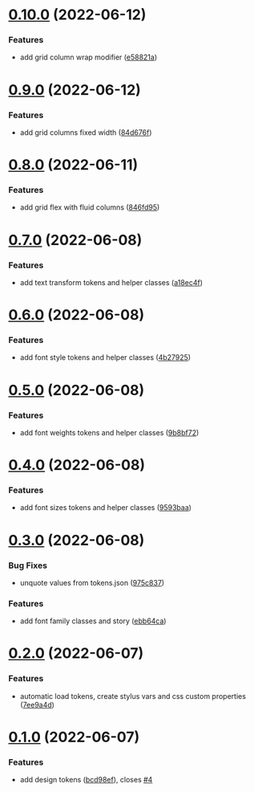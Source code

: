 # [0.10.0](https://github.com/komplib/css/compare/v0.9.0...v0.10.0) (2022-06-12)


### Features

* add grid column wrap modifier ([e58821a](https://github.com/komplib/css/commit/e58821ac247ce84c7e822b58517100d9e4591f1d))

# [0.9.0](https://github.com/komplib/css/compare/v0.8.0...v0.9.0) (2022-06-12)


### Features

* add grid columns fixed width ([84d676f](https://github.com/komplib/css/commit/84d676fa2b5eaa16687f9111e98cd5caf41af51e))

# [0.8.0](https://github.com/komplib/css/compare/v0.7.0...v0.8.0) (2022-06-11)


### Features

* add grid flex with fluid columns ([846fd95](https://github.com/komplib/css/commit/846fd95fe62e7f777ca2d9b273eda4960f2a4f26))

# [0.7.0](https://github.com/komplib/css/compare/v0.6.0...v0.7.0) (2022-06-08)

### Features

- add text transform tokens and helper classes ([a18ec4f](https://github.com/komplib/css/commit/a18ec4f69a5297156716a93981c112b79a81c80c))

# [0.6.0](https://github.com/komplib/css/compare/v0.5.0...v0.6.0) (2022-06-08)

### Features

- add font style tokens and helper classes ([4b27925](https://github.com/komplib/css/commit/4b279258d344306d82cd8abcfa300c43e1b6254e))

# [0.5.0](https://github.com/komplib/css/compare/v0.4.0...v0.5.0) (2022-06-08)

### Features

- add font weights tokens and helper classes ([9b8bf72](https://github.com/komplib/css/commit/9b8bf72bef30c45cc2bb53c6b79d76b6b5274c59))

# [0.4.0](https://github.com/komplib/css/compare/v0.3.0...v0.4.0) (2022-06-08)

### Features

- add font sizes tokens and helper classes ([9593baa](https://github.com/komplib/css/commit/9593baa068c955404b3d8d590070667b3a9e890b))

# [0.3.0](https://github.com/komplib/css/compare/v0.2.0...v0.3.0) (2022-06-08)

### Bug Fixes

- unquote values from tokens.json ([975c837](https://github.com/komplib/css/commit/975c837b10e8a9107e819d3b8fba22ed027b9e9b))

### Features

- add font family classes and story ([ebb64ca](https://github.com/komplib/css/commit/ebb64ca4840d0a5a400325108f1a199faf4aaa8e))

# [0.2.0](https://github.com/komplib/css/compare/v0.1.0...v0.2.0) (2022-06-07)

### Features

- automatic load tokens, create stylus vars and css custom properties ([7ee9a4d](https://github.com/komplib/css/commit/7ee9a4d246d0772307644fdd7a8a7ccf24862767))

# [0.1.0](https://github.com/komplib/css/compare/v0.0.0...v0.1.0) (2022-06-07)

### Features

- add design tokens ([bcd98ef](https://github.com/komplib/css/commit/bcd98ef73311a54de90ade07b0f55881cde0ecf4)), closes [#4](https://github.com/komplib/css/issues/4)
